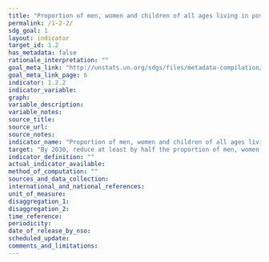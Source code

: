 ```yaml
---
title: "Proportion of men, women and children of all ages living in poverty in all its dimensions according to national definitions"
permalink: /1-2-2/
sdg_goal: 1
layout: indicator
target_id: 1.2
has_metadata: false
rationale_interpretation: ""
goal_meta_link: "http://unstats.un.org/sdgs/files/metadata-compilation/Metadata-Goal-1.pdf"
goal_meta_link_page: 6
indicator: 1.2.2
indicator_variable: 
graph: 
variable_description: 
variable_notes: 
source_title: 
source_url: 
source_notes: 
indicator_name: "Proportion of men, women and children of all ages living in poverty in all its dimensions according to national definitions"
target: "By 2030, reduce at least by half the proportion of men, women and children of all ages living in poverty in all its dimensions according to national definitions."
indicator_definition: ""
actual_indicator_available: 
method_of_computation: ""
sources_and_data_collection: 
international_and_national_references: 
unit_of_measure: 
disaggregation_1: 
disaggregation_2: 
time_reference: 
periodicity: 
date_of_release_by_nso: 
scheduled_update: 
comments_and_limitations: 
---
```


